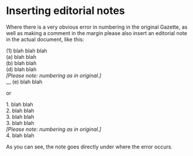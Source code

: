 # Inserting editorial notes

Where there is a very obvious error in numbering in the original Gazette, as well as making a comment in the margin please also insert an editorial note in the actual document, like this:

(1) blah blah blah\
&#x20;    (a) blah blah\
&#x20;    (b) blah blah\
&#x20;    (d) blah blah\
&#x20;    _\[Please note: numbering as in original.]_\
&#x20;    __     (e) blah blah

or

1\. blah blah\
2\. blah blah\
3\. blah blah\
3\. blah blah\
_\[Please note: numbering as in original.]_\
4\. blah blah

As you can see,  the note goes directly under where the error occurs.

